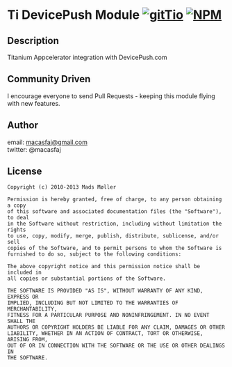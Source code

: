 # Ti DevicePush Module [![gitTio](http://gitt.io/badge.svg)](http://gitt.io/component/) [![NPM](https://img.shields.io/npm/v/)](https://www.npmjs.com/package/)

## Description

Titanium Appcelerator integration with DevicePush.com

## Community Driven

I encourage everyone to send Pull Requests - keeping this module flying with new features.


## Author
  
email: macasfaj@gmail.com  
twitter: @macasfaj


## License

    Copyright (c) 2010-2013 Mads Møller

    Permission is hereby granted, free of charge, to any person obtaining a copy
    of this software and associated documentation files (the "Software"), to deal
    in the Software without restriction, including without limitation the rights
    to use, copy, modify, merge, publish, distribute, sublicense, and/or sell
    copies of the Software, and to permit persons to whom the Software is
    furnished to do so, subject to the following conditions:

    The above copyright notice and this permission notice shall be included in
    all copies or substantial portions of the Software.

    THE SOFTWARE IS PROVIDED "AS IS", WITHOUT WARRANTY OF ANY KIND, EXPRESS OR
    IMPLIED, INCLUDING BUT NOT LIMITED TO THE WARRANTIES OF MERCHANTABILITY,
    FITNESS FOR A PARTICULAR PURPOSE AND NONINFRINGEMENT. IN NO EVENT SHALL THE
    AUTHORS OR COPYRIGHT HOLDERS BE LIABLE FOR ANY CLAIM, DAMAGES OR OTHER
    LIABILITY, WHETHER IN AN ACTION OF CONTRACT, TORT OR OTHERWISE, ARISING FROM,
    OUT OF OR IN CONNECTION WITH THE SOFTWARE OR THE USE OR OTHER DEALINGS IN
    THE SOFTWARE.